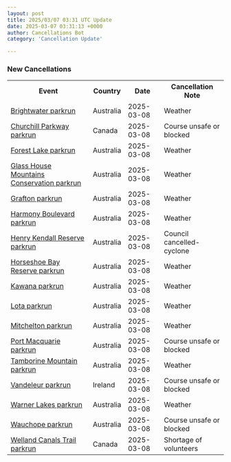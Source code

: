 ```yaml
---
layout: post
title: 2025/03/07 03:31 UTC Update
date: 2025-03-07 03:31:13 +0000
author: Cancellations Bot
category: 'Cancellation Update'

---
```


<h3>New Cancellations</h3>
<div class='hscrollable'>
<table style='width: 100%'>
    <tr>
        <th>Event</th>
        <th>Country</th>
        <th>Date</th>
        <th>Cancellation Note</th>
    </tr>
    <tr>
        <td><a href="https://www.parkrun.com.au/brightwater">Brightwater parkrun</a></td>
        <td>Australia</td>
        <td>2025-03-08</td>
        <td>Weather</td>
    </tr>
    <tr>
        <td><a href="https://www.parkrun.ca/churchillparkway">Churchill Parkway parkrun</a></td>
        <td>Canada</td>
        <td>2025-03-08</td>
        <td>Course unsafe or blocked</td>
    </tr>
    <tr>
        <td><a href="https://www.parkrun.com.au/forestlake">Forest Lake parkrun</a></td>
        <td>Australia</td>
        <td>2025-03-08</td>
        <td>Weather</td>
    </tr>
    <tr>
        <td><a href="https://www.parkrun.com.au/glasshousemountainsconservation">Glass House Mountains Conservation parkrun</a></td>
        <td>Australia</td>
        <td>2025-03-08</td>
        <td>Weather</td>
    </tr>
    <tr>
        <td><a href="https://www.parkrun.com.au/grafton">Grafton parkrun</a></td>
        <td>Australia</td>
        <td>2025-03-08</td>
        <td>Weather</td>
    </tr>
    <tr>
        <td><a href="https://www.parkrun.com.au/harmonyboulevard">Harmony Boulevard parkrun</a></td>
        <td>Australia</td>
        <td>2025-03-08</td>
        <td>Weather</td>
    </tr>
    <tr>
        <td><a href="https://www.parkrun.com.au/henrykendallreserve">Henry Kendall Reserve parkrun</a></td>
        <td>Australia</td>
        <td>2025-03-08</td>
        <td>Council cancelled- cyclone</td>
    </tr>
    <tr>
        <td><a href="https://www.parkrun.com.au/horseshoebayreserve">Horseshoe Bay Reserve parkrun</a></td>
        <td>Australia</td>
        <td>2025-03-08</td>
        <td>Weather</td>
    </tr>
    <tr>
        <td><a href="https://www.parkrun.com.au/kawana">Kawana parkrun</a></td>
        <td>Australia</td>
        <td>2025-03-08</td>
        <td>Weather</td>
    </tr>
    <tr>
        <td><a href="https://www.parkrun.com.au/lota">Lota parkrun</a></td>
        <td>Australia</td>
        <td>2025-03-08</td>
        <td>Weather</td>
    </tr>
    <tr>
        <td><a href="https://www.parkrun.com.au/mitchelton">Mitchelton parkrun</a></td>
        <td>Australia</td>
        <td>2025-03-08</td>
        <td>Weather</td>
    </tr>
    <tr>
        <td><a href="https://www.parkrun.com.au/portmacquarie">Port Macquarie parkrun</a></td>
        <td>Australia</td>
        <td>2025-03-08</td>
        <td>Course unsafe or blocked</td>
    </tr>
    <tr>
        <td><a href="https://www.parkrun.com.au/tamborinemountain">Tamborine Mountain parkrun</a></td>
        <td>Australia</td>
        <td>2025-03-08</td>
        <td>Weather</td>
    </tr>
    <tr>
        <td><a href="https://www.parkrun.ie/vandeleur">Vandeleur parkrun</a></td>
        <td>Ireland</td>
        <td>2025-03-08</td>
        <td>Course unsafe or blocked</td>
    </tr>
    <tr>
        <td><a href="https://www.parkrun.com.au/warnerlakes">Warner Lakes parkrun</a></td>
        <td>Australia</td>
        <td>2025-03-08</td>
        <td>Weather</td>
    </tr>
    <tr>
        <td><a href="https://www.parkrun.com.au/wauchope">Wauchope parkrun</a></td>
        <td>Australia</td>
        <td>2025-03-08</td>
        <td>Course unsafe or blocked</td>
    </tr>
    <tr>
        <td><a href="https://www.parkrun.ca/wellandcanalstrail">Welland Canals Trail parkrun</a></td>
        <td>Canada</td>
        <td>2025-03-08</td>
        <td>Shortage of volunteers</td>
    </tr>
</table>
</div>
